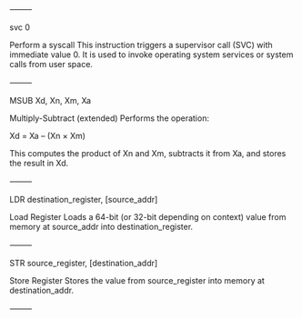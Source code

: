 ⸻

svc 0

Perform a syscall
This instruction triggers a supervisor call (SVC) with immediate value 0. It is used to invoke operating system services or system calls from user space.

⸻

MSUB Xd, Xn, Xm, Xa

Multiply-Subtract (extended)
Performs the operation:

Xd = Xa – (Xn × Xm)

This computes the product of Xn and Xm, subtracts it from Xa, and stores the result in Xd.

⸻

LDR destination_register, [source_addr]

Load Register
Loads a 64-bit (or 32-bit depending on context) value from memory at source_addr into destination_register.

⸻

STR source_register, [destination_addr]

Store Register
Stores the value from source_register into memory at destination_addr.

⸻
